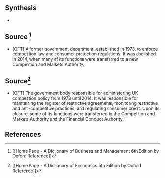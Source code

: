 ## Synthesis
- 
## Source [^1]
- (OFT) A former government department, established in 1973, to enforce competition law and consumer protection regulations. It was abolished in 2014, when many of its functions were transferred to a new Competition and Markets Authority.
## Source[^2]
- (OFT) The government body responsible for administering UK competition policy from 1973 until 2014. It was responsible for maintaining the register of restrictive agreements, monitoring restrictive and anti-competitive practices, and regulating consumer credit. Upon its closure, some of its functions were transferred to the Competition and Markets Authority and the Financial Conduct Authority.
## References

[^1]: [[Home Page - A Dictionary of Business and Management 6th Edition by Oxford Reference]]
[^2]: [[Home Page - A Dictionary of Economics 5th Edition by Oxford Reference]]